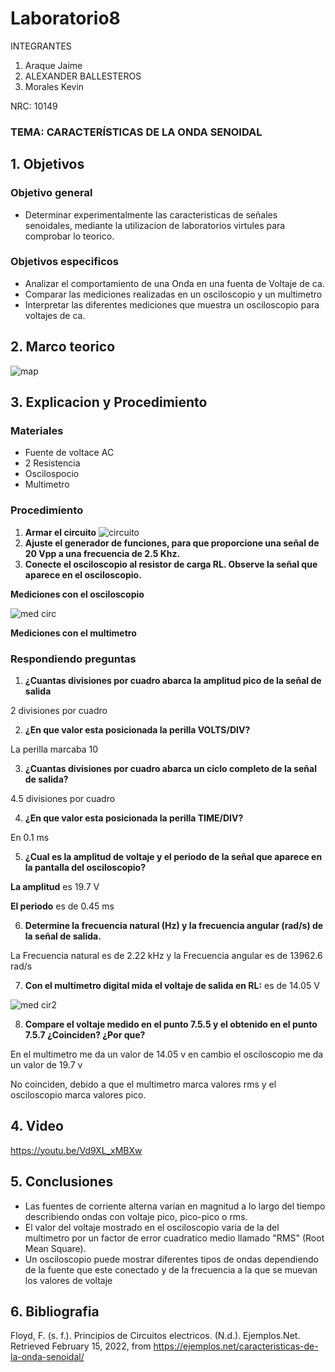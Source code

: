 # Laboratorio8
INTEGRANTES

1. Araque Jaime
2. ALEXANDER BALLESTEROS
3. Morales Kevin


NRC: 10149
### TEMA: CARACTERÍSTICAS DE LA ONDA SENOIDAL
## 1. Objetivos
### Objetivo general
* Determinar experimentalmente las caracteristicas de señales senoidales, mediante la utilizacion de laboratorios virtules para comprobar lo teorico.
### Objetivos especificos
* Analizar el comportamiento de una Onda en una fuenta de Voltaje de ca.
* Comparar las mediciones realizadas en un osciloscopio y un multimetro
* Interpretar las diferentes mediciones que muestra un osciloscopio para voltajes de ca.
## 2. Marco teorico

![map](https://user-images.githubusercontent.com/93224166/154075258-6de331ce-e316-4081-87b1-25b1e26ed4e4.png)

## 3. Explicacion y Procedimiento
### Materiales

* Fuente de voltace AC
* 2 Resistencia
* Oscilospocio
* Multimetro 

### Procedimiento 
1. **Armar el circuito**
![circuito](https://user-images.githubusercontent.com/93224166/154070197-cc9e3443-b954-482d-810f-75b26a97ccf1.png)
2. **Ajuste el generador de funciones, para que proporcione una señal de 20 Vpp a una frecuencia de 2.5 Khz.**
3. **Conecte el osciloscopio al resistor de carga RL. Observe la señal que aparece en el osciloscopio.**

**Mediciones con el osciloscopio**

![med circ](https://user-images.githubusercontent.com/93224166/154070806-e70f04a8-5fd4-4465-a1b7-ab24ddf57fae.png)

**Mediciones con el multimetro**


### Respondiendo preguntas


1. **¿Cuantas divisiones por cuadro abarca la amplitud pico de la señal de salida**

2 divisiones por cuadro

2. **¿En que valor esta posicionada la perilla VOLTS/DIV?**

La perilla marcaba 10

3. **¿Cuantas divisiones por cuadro abarca un ciclo completo de la señal de salida?**

4.5 divisiones por cuadro

4. **¿En que valor esta posicionada la perilla TIME/DIV?**

En 0.1 ms

5. **¿Cual es la amplitud de voltaje y el periodo de la señal que aparece en la pantalla del osciloscopio?**

**La amplitud** es 19.7 V

**El periodo** es de 0.45 ms

6. **Determine la frecuencia natural (Hz) y la frecuencia angular (rad/s) de la señal de salida.**

 La Frecuencia natural es de 2.22 kHz y la Frecuencia angular es de 13962.6 rad/s
 
7. **Con el multímetro digital mida el voltaje de salida en RL:** es de 14.05 V

![med cir2](https://user-images.githubusercontent.com/93224166/154070803-e1a55d8e-3f42-4a3a-ab68-7427bf8157f2.png)

8. **Compare el voltaje medido en el punto 7.5.5 y el obtenido en el punto 7.5.7 ¿Coinciden? ¿Por que?**

En el multimetro me da un valor de 14.05 v en cambio el osciloscopio me da un valor de 19.7 v

No coinciden, debido a que el multimetro marca valores rms y el osciloscopio marca valores pico.
## 4. Video 
https://youtu.be/Vd9XL_xMBXw
## 5. Conclusiones
* Las fuentes de corriente alterna varían en magnitud a lo largo del tiempo describiendo ondas con voltaje pico, pico-pico o rms.
* El valor del voltaje mostrado en el osciloscopio varia de la del multimetro por un factor de error cuadratico medio llamado "RMS" (Root Mean Square).
* Un osciloscopio puede mostrar diferentes tipos de ondas dependiendo de la fuente que este conectado y de la frecuencia a la que se muevan los valores de voltaje
## 6. Bibliografia

Floyd, F. (s. f.). Principios de Circuitos electricos.
(N.d.). Ejemplos.Net. Retrieved February 15, 2022, from https://ejemplos.net/caracteristicas-de-la-onda-senoidal/


